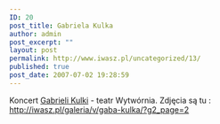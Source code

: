```yaml
---
ID: 20
post_title: Gabriela Kulka
author: admin
post_excerpt: ""
layout: post
permalink: http://www.iwasz.pl/uncategorized/13/
published: true
post_date: 2007-07-02 19:28:59
---
```

Koncert <a href="http://gabakulka.com/">Gabrieli Kulki</a> - teatr Wytwórnia. Zdjęcia są tu : <a href="http://iwasz.pl/galeria/v/gaba-kulka/?g2_page=2">http://iwasz.pl/galeria/v/gaba-kulka/?g2_page=2</a>